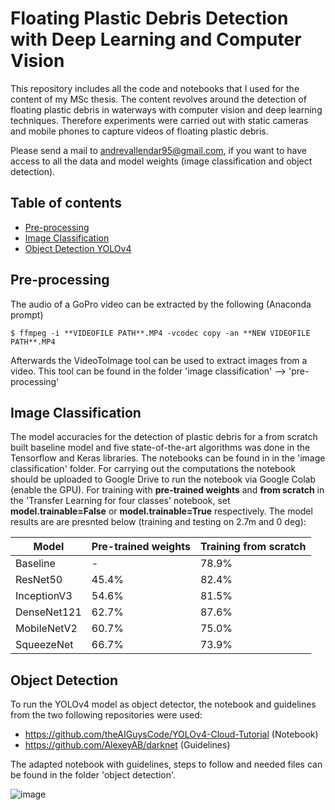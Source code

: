 # Floating Plastic Debris Detection with Deep Learning and Computer Vision
This repository includes all the code and notebooks that I used for the content of my MSc thesis. The content revolves around the detection of floating plastic debris in waterways with computer vision and deep learning techniques. Therefore experiments were carried out with static cameras and mobile phones to capture videos of floating plastic debris. 

Please send a mail to andrevallendar95@gmail.com, if you want to have access to all the data and model weights (image classification and object detection).

## Table of contents
* [Pre-processing](#Pre-processing)
* [Image Classification](#Image-Classification)
* [Object Detection YOLOv4](#Object-Detection)
	
## Pre-processing
The audio of a GoPro video can be extracted by the following (Anaconda prompt)

```
$ ffmpeg -i **VIDEOFILE PATH**.MP4 -vcodec copy -an **NEW VIDEOFILE PATH**.MP4
```
Afterwards the VideoToImage tool can be used to extract images from a video. This tool can be found in the folder 'image classification' --> 'pre-processing'

## Image Classification
The model accuracies for the detection of plastic debris for a from scratch built baseline model and five state-of-the-art algorithms was done in the Tensorflow and Keras libraries. The notebooks can be found in in the 'image classification' folder. For carrying out the computations the notebook should be uploaded to Google Drive to run the notebook via Google Colab (enable the GPU). 
For training with **pre-trained weights** and **from scratch** in the 'Transfer Learning for four classes' notebook, set **model.trainable=False** or **model.trainable=True** respectively. 
The model results are are presnted below (training and testing on 2.7m and 0 deg):


| Model      | Pre-trained weights | Training from scratch |
| ---------- | ------------------- | -------------------   |
| Baseline   | 		-          |		78.9%      |
| ResNet50   | 		45.4%      |		82.4%	   |
| InceptionV3| 		54.6%      |		81.5%	   |
| DenseNet121| 		62.7%      |		87.6%      |
| MobileNetV2| 		60.7%      |		75.0%      |
| SqueezeNet | 		66.7%      |		73.9%      |

## Object Detection

To run the YOLOv4 model as object detector, the notebook and guidelines from the two following repositories were used:

* https://github.com/theAIGuysCode/YOLOv4-Cloud-Tutorial (Notebook)
* https://github.com/AlexeyAB/darknet (Guidelines)

The adapted notebook with guidelines, steps to follow and needed files can be found in the folder 'object detection'. 

![image](https://user-images.githubusercontent.com/85031780/120117964-4a3e9980-c190-11eb-906b-0631b72fd441.png)

